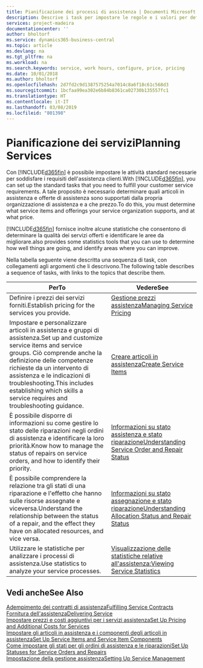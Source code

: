 ```yaml
---
title: Pianificazione dei processi di assistenza | Documenti Microsoft
description: Descrive i task per impostare le regole e i valori per definire i criteri e i processi di assistenza.
services: project-madeira
documentationcenter: ''
author: bholtorf
ms.service: dynamics365-business-central
ms.topic: article
ms.devlang: na
ms.tgt_pltfrm: na
ms.workload: na
ms.search.keywords: service, work hours, configure, price, pricing
ms.date: 10/01/2018
ms.author: bholtorf
ms.openlocfilehash: 2d7fd2c9d1387575254a7014c8a6f18c61c568d3
ms.sourcegitcommit: 1bcfaa99ea302e6b84b8361ca02730b135557fc1
ms.translationtype: HT
ms.contentlocale: it-IT
ms.lasthandoff: 03/08/2019
ms.locfileid: "801398"
---
```

# <a name="planning-services"></a><span data-ttu-id="7800d-103">Pianificazione dei servizi</span><span class="sxs-lookup"><span data-stu-id="7800d-103">Planning Services</span></span>
<span data-ttu-id="7800d-104">Con [!INCLUDE[d365fin](includes/d365fin_md.md)] è possibile impostare le attività standard necessarie per soddisfare i requisiti dell'assistenza clienti.</span><span class="sxs-lookup"><span data-stu-id="7800d-104">With [!INCLUDE[d365fin](includes/d365fin_md.md)], you can set up the standard tasks that you need to fulfill your customer service requirements.</span></span> <span data-ttu-id="7800d-105">A tale proposito è necessario determinare quali articoli in assistenza e offerte di assistenza sono supportati dalla propria organizzazione di assistenza e a che prezzo.</span><span class="sxs-lookup"><span data-stu-id="7800d-105">To do this, you must determine what service items and offerings your service organization supports, and at what price.</span></span>   

[!INCLUDE[d365fin](includes/d365fin_md.md)] <span data-ttu-id="7800d-106">fornisce inoltre alcune statistiche che consentono di determinare la qualità dei servizi offerti e identificare le aree da migliorare.</span><span class="sxs-lookup"><span data-stu-id="7800d-106">also provides some statistics tools that you can use to determine how well things are going, and identify areas where you can improve.</span></span>
  
<span data-ttu-id="7800d-107">Nella tabella seguente viene descritta una sequenza di task, con collegamenti agli argomenti che li descrivono.</span><span class="sxs-lookup"><span data-stu-id="7800d-107">The following table describes a sequence of tasks, with links to the topics that describe them.</span></span>   
  
|<span data-ttu-id="7800d-108">**Per**</span><span class="sxs-lookup"><span data-stu-id="7800d-108">**To**</span></span>|<span data-ttu-id="7800d-109">**Vedere**</span><span class="sxs-lookup"><span data-stu-id="7800d-109">**See**</span></span>|  
|------------|-------------|  
|<span data-ttu-id="7800d-110">Definire i prezzi dei servizi forniti.</span><span class="sxs-lookup"><span data-stu-id="7800d-110">Establish pricing for the services you provide.</span></span>|[<span data-ttu-id="7800d-111">Gestione prezzi assistenza</span><span class="sxs-lookup"><span data-stu-id="7800d-111">Managing Service Pricing</span></span>](service-service-price-management.md)|
|<span data-ttu-id="7800d-112">Impostare e personalizzare articoli in assistenza e gruppi di assistenza.</span><span class="sxs-lookup"><span data-stu-id="7800d-112">Set up and customize service items and service groups.</span></span> <span data-ttu-id="7800d-113">Ciò comprende anche la definizione delle competenze richieste da un intervento di assistenza e le indicazioni di troubleshooting.</span><span class="sxs-lookup"><span data-stu-id="7800d-113">This includes establishing which skills a service requires and troubleshooting guidance.</span></span>| [<span data-ttu-id="7800d-114">Creare articoli in assistenza</span><span class="sxs-lookup"><span data-stu-id="7800d-114">Create Service Items</span></span>](service-how-to-create-service-items.md)|  
|<span data-ttu-id="7800d-115">È possibile disporre di informazioni su come gestire lo stato delle riparazioni negli ordini di assistenza e identificare la loro priorità.</span><span class="sxs-lookup"><span data-stu-id="7800d-115">Know how to manage the status of repairs on service orders, and how to identify their priority.</span></span>|[<span data-ttu-id="7800d-116">Informazioni su stato assistenza e stato riparazione</span><span class="sxs-lookup"><span data-stu-id="7800d-116">Understanding Service Order and Repair Status</span></span>](service-service-order-status-and-repair-status.md)|  
|<span data-ttu-id="7800d-117">È possibile comprendere la relazione tra gli stati di una riparazione e l'effetto che hanno sulle risorse assegnate e viceversa.</span><span class="sxs-lookup"><span data-stu-id="7800d-117">Understand the relationship between the status of a repair, and the effect they have on allocated resources, and vice versa.</span></span>|[<span data-ttu-id="7800d-118">Informazioni su stato assegnazione e stato riparazione</span><span class="sxs-lookup"><span data-stu-id="7800d-118">Understanding Allocation Status and Repair Status</span></span>](service-allocation-status-and-repair-status.md)|  
|<span data-ttu-id="7800d-119">Utilizzare le statistiche per analizzare i processi di assistenza.</span><span class="sxs-lookup"><span data-stu-id="7800d-119">Use statistics to analyze your service processes.</span></span> | [<span data-ttu-id="7800d-120">Visualizzazione delle statistiche relative all'assistenza:</span><span class="sxs-lookup"><span data-stu-id="7800d-120">Viewing Service Statistics</span></span>](service-service-statistics.md) |

## <a name="see-also"></a><span data-ttu-id="7800d-121">Vedi anche</span><span class="sxs-lookup"><span data-stu-id="7800d-121">See Also</span></span>
[<span data-ttu-id="7800d-122">Adempimento dei contratti di assistenza</span><span class="sxs-lookup"><span data-stu-id="7800d-122">Fulfilling Service Contracts</span></span>](service-fulfill-service-contracts.md)  
[<span data-ttu-id="7800d-123">Fornitura dell'assistenza</span><span class="sxs-lookup"><span data-stu-id="7800d-123">Delivering Service</span></span>](service-deliver-service.md)  
[<span data-ttu-id="7800d-124">Impostare prezzi e costi aggiuntivi per i servizi assistenza</span><span class="sxs-lookup"><span data-stu-id="7800d-124">Set Up Pricing and Additional Costs for Services</span></span>](service-how-setup-service-costs-pricing.md)  
[<span data-ttu-id="7800d-125">Impostare gli articoli in assistenza e i componenti degli articoli in assistenza</span><span class="sxs-lookup"><span data-stu-id="7800d-125">Set Up Service Items and Service Item Components</span></span>](service-how-setup-service-items.md)  
[<span data-ttu-id="7800d-126">Come impostare gli stati per gli ordini di assistenza e le riparazioni</span><span class="sxs-lookup"><span data-stu-id="7800d-126">Set Up Statuses for Service Orders and Repairs</span></span>](service-order-repair-status.md)  
[<span data-ttu-id="7800d-127">Impostazione della gestione assistenza</span><span class="sxs-lookup"><span data-stu-id="7800d-127">Setting Up Service Management</span></span>](service-setup-service.md)  

